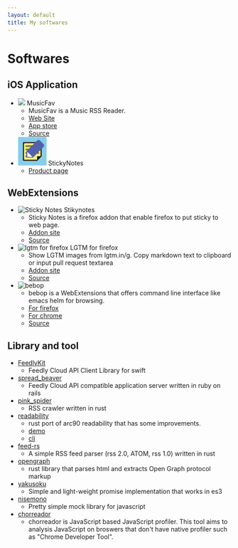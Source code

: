 ```yaml
---
layout: default
title: My softwares
---
```

# Softwares


## iOS Application
- <img src="http://musicfav.github.io//images/site-logo.png" width="64"> MusicFav
  - MusicFav is a Music RSS Reader.
  - [Web Site](http://musicfav.github.io/)
  - [App store](https://itunes.apple.com/us/app/musicfav/id957250852?l=ja&ls=1&mt=8/)
  - [Source](https://github.com/kumabook/MusicFav)
- <img src="https://github.com/kumabook/StickyNotesiOS/blob/master/StickyNotes/Assets.xcassets/AppIcon.appiconset/Icon-Small@3x.png?raw=true" width="64"> StickyNotes
  - [Product page](http://kumabook.github.io/stickynotes/)

## WebExtensions
- ![Sticky Notes](https://addons.cdn.mozilla.net/user-media/addon_icons/107/107189-64.png?modified=1404840808) Stikynotes
  - Sticky Notes is a firefox addon that enable firefox to put sticky to web page.
  - [Addon site](https://addons.mozilla.org/ja/firefox/addon/sticky-notes/)
  - [Source](https://github.com/kumabook/stickynotes)
- ![lgtm for firefox](https://addons.cdn.mozilla.net/user-media/addon_icons/512/512914-64.png?modified=1413264029) LGTM for firefox
  - Show LGTM images from lgtm.in/g. Copy markdown text to clipboard or input pull request textarea
  - [Addon site](https://addons.mozilla.org/ja/firefox/addon/lgtm-for-firefox/)
  - [Source](https://github.com/kumabook/lgtm-for-firefox)
- ![bebop](https://addons.cdn.mozilla.net/user-media/addon_icons/888/888401-64.png?modified=1514046022)
  - bebop is a WebExtensions that offers command line interface like emacs helm for browsing.
  - [For firefox](https://addons.mozilla.org/ja/firefox/addon/bebop/)
  - [For chrome](https://chrome.google.com/webstore/detail/bebop/idiejicnogeolaeacihfjleoakggbdid)
  - [Source](https://github.com/kumabook/bebop)

## Library and tool
- [FeedlyKit](https://github.com/kumabook/FeedlyKit)
  - Feedly Cloud API Client Library for swift
- [spread_beaver](https://github.com/kumabook/spread_beaver)
  - Feedly Cloud API compatible application server written in ruby on rails
- [pink_spider](https://github.com/kumabook/pink_spider)
  - RSS crawler written in rust
- [readability](https://github.com/kumabook/readability)
  - rust port of arc90 readability that has some improvements.
  - [demo](https://readability-rs.herokuapp.com/web/index.html)
  - [cli](https://github.com/kumabook/readability-rs/)
- [feed-rs](https://github.com/kumabook/feed-rs)
  - A simple RSS feed parser (rss 2.0, ATOM, rss 1.0) written in rust
- [opengraph](https://github.com/kumabook/opengraph)
  - rust library that parses html and extracts Open Graph protocol markup
- [yakusoku](https://github.com/kumabook/yakusoku)
  - Simple and light-weight promise implementation that works in es3
- [nisemono](https://github.com/kumabook/nisemono)
  - Pretty simple mock library for javascript
- [chorreador](https://github.com/kumabook/chorreador)
  - chorreador is JavaScript based JavaScript profiler. This tool aims to analysis JavaScript on broswers that don't have native profiler such as "Chrome Developer Tool".
